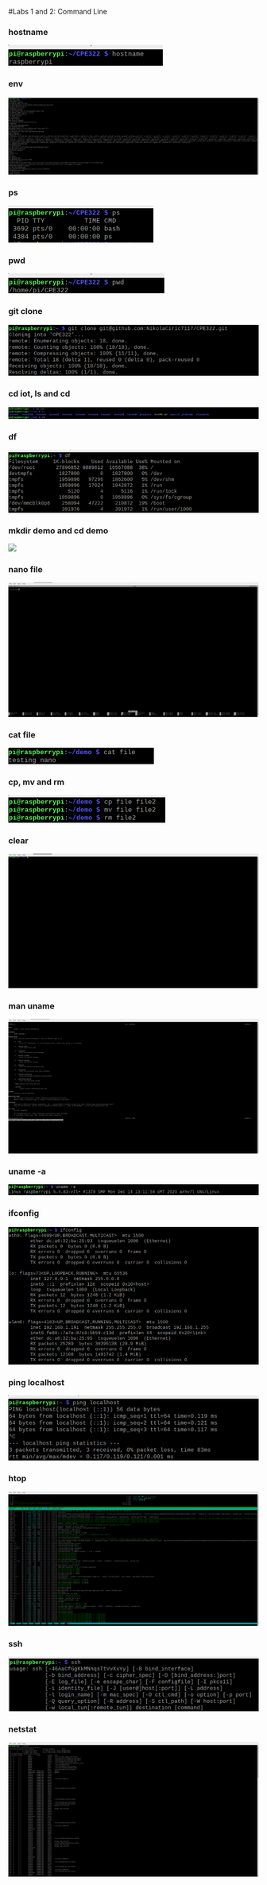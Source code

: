 #Labs 1 and 2: Command Line

### hostname
![](assets/hostname.png)

### env
![](assets/env.png)

### ps
![](assets/ps.png)

### pwd
![](assets/pwd.png)

### git clone
![](assets/clone.png)

### cd iot, ls and cd
![](assets/cd_iot,ls,cd.png)

### df
![](assets/df.png)

### mkdir demo and cd demo
![](assets/mkdir_demo,cd_demo.png)

### nano file
![](assets/nano.png)

### cat file
![](assets/cat.png)

### cp, mv and rm
![](assets/cp_mv_rm.png)

### clear
![](assets/clear.png)

### man uname
![](assets/man_uname.png)

### uname -a
![](assets/uname-a.png)

### ifconfig
![](assets/if_config.png)

### ping localhost
![](assets/ping.png)

### htop
![](assets/htop.png)


### ssh
![](assets/ssh.png)

### netstat
![](assets/netstat.png)


